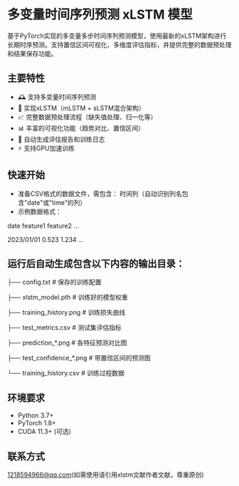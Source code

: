 # 多变量时间序列预测 xLSTM 模型

基于PyTorch实现的多变量多步时间序列预测模型，使用最新的xLSTM架构进行长期时序预测。支持置信区间可视化、多维度评估指标，并提供完整的数据预处理和结果保存功能。

## 主要特性
- 🕰️ 支持多变量时间序列预测
- 🔮 实现xLSTM（mLSTM + sLSTM混合架构）
- 📈 完整数据预处理流程（缺失值处理、归一化等）
- 📊 丰富的可视化功能（趋势对比、置信区间）
- 📝 自动生成评估报告和训练日志
- ⚡ 支持GPU加速训练
## 快速开始
- 准备CSV格式的数据文件，需包含： 时间列（自动识别列名包含"date"或"time"的列）
- 示例数据格式：
  
date	feature1	feature2	...

2023/01/01	0.523	1.234	...
## 运行后自动生成包含以下内容的输出目录：
 ├── config.txt             # 保存的训练配置
 
 ├── xlstm_model.pth        # 训练好的模型权重
 
 ├── training_history.png   # 训练损失曲线
 
 ├── test_metrics.csv       # 测试集评估指标
 
 ├── prediction_*.png       # 各特征预测对比图
 
 ├── test_confidence_*.png  # 带置信区间的预测图
 
 └── training_history.csv   # 训练过程数据


## 环境要求
- Python 3.7+
- PyTorch 1.8+
- CUDA 11.3+ (可选)

## 联系方式
1218594966@qq.com(如需使用请引用xlstm文献作者文献，尊重原创)
